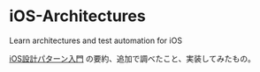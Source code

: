 # iOS-Architectures
Learn architectures and test automation for iOS

[iOS設計パターン入門](https://peaks.cc/books/iOS_architecture) の要約、追加で調べたこと、実装してみたもの。

